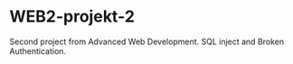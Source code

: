# WEB2-projekt-2
Second project from Advanced Web Development. SQL inject and Broken Authentication.